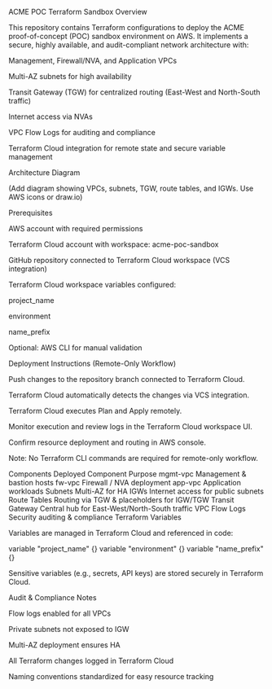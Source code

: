 ACME POC Terraform Sandbox
Overview

This repository contains Terraform configurations to deploy the ACME proof-of-concept (POC) sandbox environment on AWS. It implements a secure, highly available, and audit-compliant network architecture with:

Management, Firewall/NVA, and Application VPCs

Multi-AZ subnets for high availability

Transit Gateway (TGW) for centralized routing (East-West and North-South traffic)

Internet access via NVAs

VPC Flow Logs for auditing and compliance

Terraform Cloud integration for remote state and secure variable management

Architecture Diagram

(Add diagram showing VPCs, subnets, TGW, route tables, and IGWs. Use AWS icons or draw.io)

Prerequisites

AWS account with required permissions

Terraform Cloud account with workspace: acme-poc-sandbox

GitHub repository connected to Terraform Cloud workspace (VCS integration)

Terraform Cloud workspace variables configured:

project_name

environment

name_prefix

Optional: AWS CLI for manual validation

Deployment Instructions (Remote-Only Workflow)

Push changes to the repository branch connected to Terraform Cloud.

Terraform Cloud automatically detects the changes via VCS integration.

Terraform Cloud executes Plan and Apply remotely.

Monitor execution and review logs in the Terraform Cloud workspace UI.

Confirm resource deployment and routing in AWS console.

Note: No Terraform CLI commands are required for remote-only workflow.

Components Deployed
Component	Purpose
mgmt-vpc	Management & bastion hosts
fw-vpc	Firewall / NVA deployment
app-vpc	Application workloads
Subnets	Multi-AZ for HA
IGWs	Internet access for public subnets
Route Tables	Routing via TGW & placeholders for IGW/TGW
Transit Gateway	Central hub for East-West/North-South traffic
VPC Flow Logs	Security auditing & compliance
Terraform Variables

Variables are managed in Terraform Cloud and referenced in code:

variable "project_name" {}
variable "environment" {}
variable "name_prefix" {}


Sensitive variables (e.g., secrets, API keys) are stored securely in Terraform Cloud.

Audit & Compliance Notes

Flow logs enabled for all VPCs

Private subnets not exposed to IGW

Multi-AZ deployment ensures HA

All Terraform changes logged in Terraform Cloud

Naming conventions standardized for easy resource tracking
